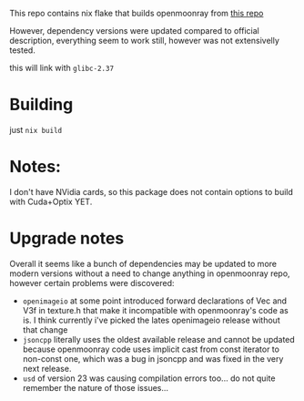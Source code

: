 This repo contains nix flake that builds openmoonray from [this repo](https://github.com/dreamworksanimation/openmoonray/tree/release)

However, dependency versions were updated compared to official description, everything
seem to work still, however was not extensivelly tested.

this will link with `glibc-2.37`

# Building

just `nix build`

# Notes:

I don't have NVidia cards, so this package does not contain options to build with Cuda+Optix YET.

# Upgrade notes

Overall it seems like a bunch of dependencies may be updated to more modern versions without
a need to change anything in openmoonray repo, however certain problems were discovered:

* `openimageio` at some point introduced forward declarations of Vec and V3f in texture.h that make
  it incompatible with openmoonray's code as is. I think currently i've picked the lates openimageio
  release without that change
* `jsoncpp` literally uses the oldest available release and cannot be updated because openmoonray code
  uses implicit cast from const iterator to non-const one, which was a bug in jsoncpp and was fixed
  in the very next release.
* `usd` of version 23 was causing compilation errors too... do not quite remember the nature of
  those issues...
